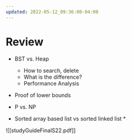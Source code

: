 ```yaml
---
updated: 2022-05-12_09:36:00-04:00
---
```


# Review
* BST vs. Heap
	* How to search, delete
	* What is the difference?
	* Performance Analysis
* Proof of lower bounds
* P vs. NP

* Sorted array based list vs sorted linked list
	* 




![[studyGuideFinalS22.pdf]]
